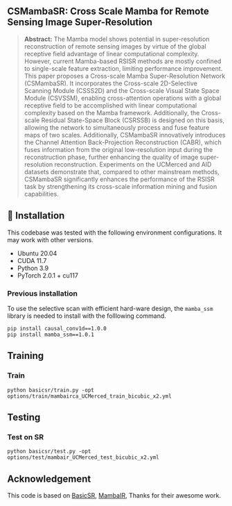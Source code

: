 ## CSMambaSR: Cross Scale Mamba for Remote Sensing Image Super-Resolution

> **Abstract:**  The Mamba model shows potential in super-resolution reconstruction of remote sensing images by virtue of the global receptive field advantage of linear computational complexity. However, current Mamba-based RSISR methods are mostly confined to single-scale feature extraction, limiting performance improvement. This paper proposes a Cross-scale Mamba Super-Resolution Network (CSMambaSR). It incorporates the Cross-scale 2D-Selective Scanning Module (CSSS2D) and the Cross-scale Visual State Space Module (CSVSSM), enabling cross-attention operations with a global receptive field to be accomplished with linear computational complexity based on the Mamba framework. Additionally, the Cross-scale Residual State-Space Block (CSRSSB) is designed on this basis, allowing the network to simultaneously process and fuse feature maps of two scales. Additionally, CSMambaSR innovatively introduces the Channel Attention Back-Projection Reconstruction (CABR), which fuses information from the original low-resolution input during the reconstruction phase, further enhancing the quality of image super-resolution reconstruction. Experiments on the UCMerced and AID datasets demonstrate that, compared to other mainstream methods, CSMambaSR significantly enhances the performance of the RSISR task by strengthening its cross-scale information mining and fusion capabilities.



## <a name="installation"></a> :wrench: Installation

This codebase was tested with the following environment configurations. It may work with other versions.

- Ubuntu 20.04
- CUDA 11.7
- Python 3.9
- PyTorch 2.0.1 + cu117

### Previous installation
To use the selective scan with efficient hard-ware design, the `mamba_ssm` library is needed to install with the folllowing command.

```
pip install causal_conv1d==1.0.0
pip install mamba_ssm==1.0.1
```

## <a name="training"></a> Training

### Train

```
python basicsr/train.py -opt options/train/mambairca_UCMerced_train_bicubic_x2.yml
```


## <a name="testing"></a> Testing

### Test on SR

```
python basicsr/test.py -opt options/test/mambair_UCMerced_test_bicubic_x2.yml
```

## Acknowledgement

This code is based on [BasicSR](https://github.com/XPixelGroup/BasicSR), [MambaIR](https://github.com/csguoh/MambaIR), Thanks for their awesome work.
